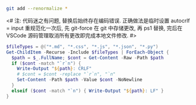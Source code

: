 ```bash
git add --renormalize *
```

<#
  注: 代码迷之有问题, 替换后始终存在编码错误.
  正确做法是临时设置 autocrlf = input 重规范化一次后,
  先 git-force 在 git 中存储更改, 再 ps1 替换,
  完后在 VSCode 源码管理取消所有更改即完成本地文件修改.
#>
```powershell
$fileTypes = @("*.md", "*.css", "*.js", "*.json", "*.py")
Get-ChildItem -Recurse -Include $fileTypes | ForEach-Object {
  $path = $_.FullName; $cont = Get-Content -Raw -Path $path
  if ($cont -match "`r`n") {
    Write-Output "${path}: CRLF"
    # $cont = $cont -replace "`r`n", "`n"
    Set-Content -Path $path -Value $cont -NoNewline
  }
  elseif ($cont -match "`n") { Write-Output "${path}: LF" }
}
```